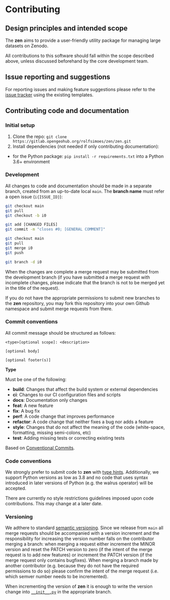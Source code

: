 # Contributing

## Design principles and intended scope

The **zen** aims to provide a user-friendly utility package for managing large datasets on Zenodo.

All contributions to this software should fall within the scope described above, unless discussed beforehand by the core development team.

## Issue reporting and suggestions

For reporting issues and making feature suggestions please refer to the [issue tracker](https://gitlab.opengeohub.org/rolfsimoes/zen/issues) using the existing templates.

## Contributing code and documentation

### Initial setup

1. Clone the repo: `git clone https://gitlab.opengeohub.org/rolfsimoes/zen/zen.git`
2. Install dependencies (not needed if only contributing documentation):
  - for the Python package: `pip install -r requirements.txt` into a Python 3.6+ environment

### Development

All changes to code and documentation should be made in a separate branch, created from an up-to-date local `main`. The **branch name** must refer a open issue (``i{ISSUE_ID}``):

```bash
git checkout main
git pull
git checkout -b i0

git add [CHANGED FILES]
git commit -m "closes #0; [GENERAL COMMENT]"

git checkout main
git pull
git merge i0
git push

git branch -d i0
```

When the changes are complete a merge request may be submitted from the development branch (if you have submitted a merge request with incomplete changes, please indicate that the branch is not to be merged yet in the title of the request).

If you do not have the appropriate permissions to submit new branches to the **zen** repository, you may fork this repository into your own Github namespace and submit merge requests from there.

### Commit conventions

All commit message should be structured as follows:

```
<type>[optional scope]: <description>

[optional body]

[optional footer(s)]

```

**Type**

Must be one of the following:

- **build**: Changes that affect the build system or external dependencies
- **ci**: Changes to our CI configuration files and scripts
- **docs**: Documentation only changes
- **feat**: A new feature
- **fix**: A bug fix
- **perf**: A code change that improves performance
- **refactor**: A code change that neither fixes a bug nor adds a feature
- **style**: Changes that do not affect the meaning of the code (white-space, formatting, missing semi-colons, etc)
- **test**: Adding missing tests or correcting existing tests

Based on [Conventional Commits](https://www.conventionalcommits.org/en/v1.0.0/).

### Code conventions

We strongly prefer to submit code to **zen** with [type hints](https://docs.python.org/3/library/typing.html). Additionally, we support Python versions as low as 3.8 and no code that uses syntax introduced in later versions of Python (e.g. the walrus operator) will be accepted.

There are currently no style restrictions guidelines imposed upon code contributions. This may change at a later date.

### Versioning

We adthere to standard [semantic versioning](https://semver.org/). Since we release from `main` <!-- needs to be discussed -->
all merge requests should be accompanied with a version increment and the responsibility for increasing the version number falls on the contributor merging a branch: when merging a request either increment the MINOR version and reset the PATCH version to zero (if the intent of the merge request is to add new features) or increment the PATCH version (if the merge request only contains bugfixes). When merging a branch made by another contributor (e.g. because they do not have the required permissions to do so) please confirm the intent of the merge request (i.e. which semver number needs to be incremented).

When incrementing the version of **zen** it is enough to write the version change into [`__init__.py`](./zen/__init__.py) in the appropriate branch.